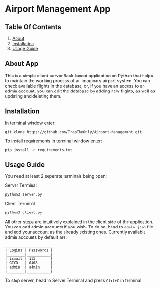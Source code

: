 # Airport Management App

## Table Of Contents

1. [About](https://github.com/TrapTheOnly/Airport-Management#about-app)
2. [Installation](https://github.com/TrapTheOnly/Airport-Management#installation)
3. [Usage Guide](https://github.com/TrapTheOnly/Airport-Management#usage-guide)

## About App

This is a simple client-server flask-based application on Python that helps to maintain the working process of an imaginary airport system. You can check available flights in the database, or, if you have an access to an admin account, you can edit the database by adding new flights, as well as updating and deleting them.

## Installation

In terminal window enter:

```
git clone https://github.com/TrapTheOnly/Airport-Management.git
```

To install requirements in terminal window enter:

```
pip install -r requirements.txt
```

## Usage Guide

You need at least 2 seperate terminals being open:

Server Terminal

```C++
python3 server.py
```

Client Terminal

```C++
python3 client.py
```

All other steps are intuitively explained in the client side of the application. You can add admin accounts if you wish. To do so, head to `admin.json` file and add your account as the already existing ones. Currently available admin accounts by default are:

```
______________________
| Logins | Passwords |
|________|___________|
| ismail | 123       |
| GICO   | 0808      |
| admin  | admin     |
|________|___________|
```

To stop server, head to Server Terminal and press `Ctrl+C` in terminal.
